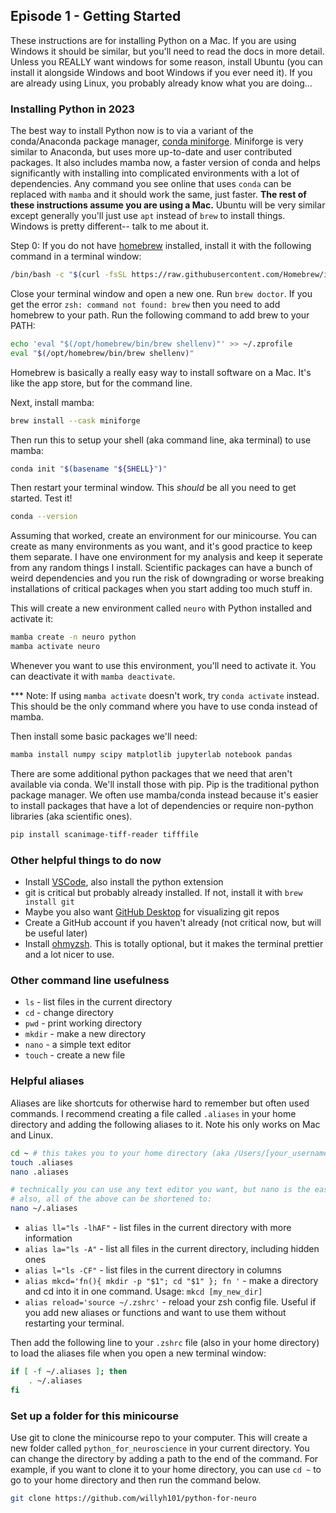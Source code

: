 ## Episode 1 - Getting Started

These instructions are for installing Python on a Mac. If you are using Windows it should be similar, but you'll need to read the docs in more detail. Unless you REALLY want windows for some reason, install Ubuntu (you can install it alongside Windows and boot Windows if you ever need it). If you are already using Linux, you probably already know what you are doing...

### Installing Python in 2023

The best way to install Python now is to via a variant of the conda/Anaconda package manager, [conda miniforge](https://github.com/conda-forge/miniforge). Miniforge is very similar to Anaconda, but uses more up-to-date and user contributed packages. It also includes mamba now, a faster version of conda and helps significantly with installing into complicated environments with a lot of dependencies. Any command you see online that uses `conda` can be replaced with `mamba` and it should work the same, just faster. **The rest of these instructions assume you are using a Mac.** Ubuntu will be very similar except generally you'll just use `apt` instead of `brew` to install things. Windows is pretty different-- talk to me about it.

Step 0: If you do not have [homebrew](https://brew.sh) installed, install it with the following command in a terminal window:

```bash
/bin/bash -c "$(curl -fsSL https://raw.githubusercontent.com/Homebrew/install/HEAD/install.sh)"
```

Close your terminal window and open a new one. Run `brew doctor`. If you get the error `zsh: command not found: brew` then you need to add homebrew to your path. Run the following command to add brew to your PATH:

```bash
echo 'eval "$(/opt/homebrew/bin/brew shellenv)"' >> ~/.zprofile
eval "$(/opt/homebrew/bin/brew shellenv)"
```

Homebrew is basically a really easy way to install software on a Mac. It's like the app store, but for the command line.

Next, install mamba:

```bash
brew install --cask miniforge
```

Then run this to setup your shell (aka command line, aka terminal) to use mamba:

```bash
conda init "$(basename "${SHELL}")"
```

Then restart your terminal window. This *should* be all you need to get started. Test it!
    
```bash
conda --version
```

Assuming that worked, create an environment for our minicourse. You can create as many environments as you want, and it's good practice to keep them separate. I have one environment for my analysis and keep it seperate from any random things I install. Scientific packages can have a bunch of weird dependencies and you run the risk of downgrading or worse breaking installations of critical packages when you start adding too much stuff in. 

This will create a new environment called `neuro` with Python installed and activate it:

```bash
mamba create -n neuro python
mamba activate neuro
```

Whenever you want to use this environment, you'll need to activate it. You can deactivate it with `mamba deactivate`.

*** Note: If using `mamba activate` doesn't work, try `conda activate` instead. This should be the only command where you have to use conda instead of mamba.

Then install some basic packages we'll need:

```bash
mamba install numpy scipy matplotlib jupyterlab notebook pandas
```

There are some additional python packages that we need that aren't available via conda. We'll install those with pip. Pip is the traditional python package manager. We often use mamba/conda instead because it's easier to install packages that have a lot of dependencies or require non-python libraries (aka scientific ones).

```bash
pip install scanimage-tiff-reader tifffile
```

### Other helpful things to do now
- Install [VSCode](https://code.visualstudio.com), also install the python extension
- git is critical but probably already installed. If not, install it with `brew install git`
- Maybe you also want [GitHub Desktop](https://desktop.github.com) for visualizing git repos
- Create a GitHub account if you haven't already (not critical now, but will be useful later)
- Install [ohmyzsh](https://ohmyz.sh). This is totally optional, but it makes the terminal prettier and a lot nicer to use.

### Other command line usefulness

- `ls` - list files in the current directory
- `cd` - change directory
- `pwd` - print working directory
- `mkdir` - make a new directory
- `nano` - a simple text editor
- `touch` - create a new file

### Helpful aliases

Aliases are like shortcuts for otherwise hard to remember but often used commands. I recommend creating a file called `.aliases` in your home directory and adding the following aliases to it. Note his only works on Mac and Linux.

```bash
cd ~ # this takes you to your home directory (aka /Users/[your_username])
touch .aliases
nano .aliases

# technically you can use any text editor you want, but nano is the easiest to use
# also, all of the above can be shortened to:
nano ~/.aliases
```

- `alias ll="ls -lhAF"` - list files in the current directory with more information
- `alias la="ls -A"` - list all files in the current directory, including hidden ones
- `alias l="ls -CF"` - list files in the current directory in columns
- `alias mkcd='fn(){ mkdir -p "$1"; cd "$1" }; fn '` - make a directory and cd into it in one command. Usage: `mkcd [my_new_dir]`
- `alias reload='source ~/.zshrc'` - reload your zsh config file. Useful if you add new aliases or functions and want to use them without restarting your terminal.

Then add the following line to your `.zshrc` file (also in your home directory) to load the aliases file when you open a new terminal window:

```bash
if [ -f ~/.aliases ]; then
    . ~/.aliases
fi
```

### Set up a folder for this minicourse
Use git to clone the minicourse repo to your computer. This will create a new folder called `python_for_neuroscience` in your current directory. You can change the directory by adding a path to the end of the command. For example, if you want to clone it to your home directory, you can use `cd ~` to go to your home directory and then run the command below.

```bash
git clone https://github.com/willyh101/python-for-neuro
```